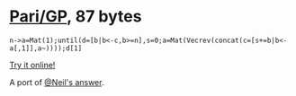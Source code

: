 # [Pari/GP], 87 bytes

    n->a=Mat(1);until(d=[b|b<-c,b>=n],s=0;a=Mat(Vecrev(concat(c=[s+=b|b<-a[,1]],a~))));d[1]

[Try it online!][TIO-kwyjj0qp]

A port of [@Neil's answer].

[Pari/GP]: http://pari.math.u-bordeaux.fr/
[TIO-kwyjj0qp]: https://tio.run/##JYrBCoMwEER/ZfGU0A0kgtBi1z/otZeQQ4xaBFmD2kKh9NfTWOfwZh5M9MuoHjENQIlV4@nmN2Fk/eRtnERHtv20VxWwbYgdrqTr43Lvw9K/RJg5ZAtk1xP9r96icQ79V@bUnTUu@Rint2BQDcRl5C3PYpcCBsFSIliDUCJcEMwZodK5dUa5o9KHaifTDw "Pari/GP – Try It Online"
[@Neil's answer]: https://codegolf.stackexchange.com/a/238259/9288